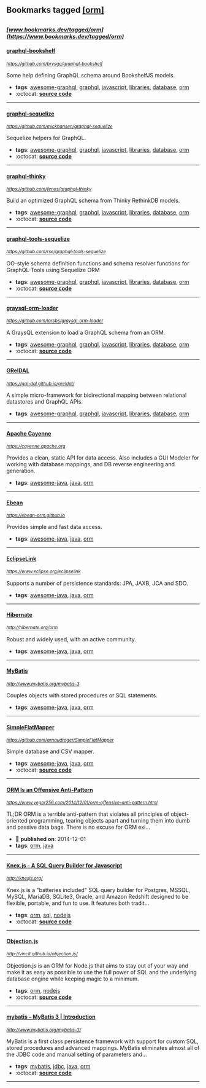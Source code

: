 ## Bookmarks tagged [[orm]](https://www.bookmarks.dev?q=[orm])

_<sup><sup>[www.bookmarks.dev/tagged/orm](https://www.bookmarks.dev/tagged/orm)</sup></sup>_
---
#### [graphql-bookshelf](https://github.com/brysgo/graphql-bookshelf)
_<sup>https://github.com/brysgo/graphql-bookshelf</sup>_

Some help defining GraphQL schema around BookshelfJS models.
* **tags**: [awesome-graphql](../tagged/awesome-graphql.md), [graphql](../tagged/graphql.md), [javascript](../tagged/javascript.md), [libraries](../tagged/libraries.md), [database](../tagged/database.md), [orm](../tagged/orm.md)
* :octocat: **[source code](https://github.com/brysgo/graphql-bookshelf)**
---
#### [graphql-sequelize](https://github.com/mickhansen/graphql-sequelize)
_<sup>https://github.com/mickhansen/graphql-sequelize</sup>_

Sequelize helpers for GraphQL.
* **tags**: [awesome-graphql](../tagged/awesome-graphql.md), [graphql](../tagged/graphql.md), [javascript](../tagged/javascript.md), [libraries](../tagged/libraries.md), [database](../tagged/database.md), [orm](../tagged/orm.md)
* :octocat: **[source code](https://github.com/mickhansen/graphql-sequelize)**
---
#### [graphql-thinky](https://github.com/fenos/graphql-thinky)
_<sup>https://github.com/fenos/graphql-thinky</sup>_

Build an optimized GraphQL schema from Thinky RethinkDB models.
* **tags**: [awesome-graphql](../tagged/awesome-graphql.md), [graphql](../tagged/graphql.md), [javascript](../tagged/javascript.md), [libraries](../tagged/libraries.md), [database](../tagged/database.md), [orm](../tagged/orm.md)
* :octocat: **[source code](https://github.com/fenos/graphql-thinky)**
---
#### [graphql-tools-sequelize](https://github.com/rse/graphql-tools-sequelize)
_<sup>https://github.com/rse/graphql-tools-sequelize</sup>_

OO-style schema definition functions and schema resolver functions for GraphQL-Tools using Sequelize ORM
* **tags**: [awesome-graphql](../tagged/awesome-graphql.md), [graphql](../tagged/graphql.md), [javascript](../tagged/javascript.md), [libraries](../tagged/libraries.md), [database](../tagged/database.md), [orm](../tagged/orm.md)
* :octocat: **[source code](https://github.com/rse/graphql-tools-sequelize)**
---
#### [graysql-orm-loader](https://github.com/larsbs/graysql-orm-loader)
_<sup>https://github.com/larsbs/graysql-orm-loader</sup>_

A GraysQL extension to load a GraphQL schema from an ORM.
* **tags**: [awesome-graphql](../tagged/awesome-graphql.md), [graphql](../tagged/graphql.md), [javascript](../tagged/javascript.md), [libraries](../tagged/libraries.md), [database](../tagged/database.md), [orm](../tagged/orm.md)
* :octocat: **[source code](https://github.com/larsbs/graysql-orm-loader)**
---
#### [GRelDAL](https://gql-dal.github.io/greldal/)
_<sup>https://gql-dal.github.io/greldal/</sup>_

A simple micro-framework for bidirectional mapping between relational datastores and GraphQL APIs.
* **tags**: [awesome-graphql](../tagged/awesome-graphql.md), [graphql](../tagged/graphql.md), [javascript](../tagged/javascript.md), [libraries](../tagged/libraries.md), [database](../tagged/database.md), [orm](../tagged/orm.md)
---
#### [Apache Cayenne](https://cayenne.apache.org)
_<sup>https://cayenne.apache.org</sup>_

Provides a clean, static API for data access. Also includes a GUI Modeler for working with database mappings, and DB reverse engineering and generation.
* **tags**: [awesome-java](../tagged/awesome-java.md), [java](../tagged/java.md), [orm](../tagged/orm.md)
---
#### [Ebean](https://ebean-orm.github.io)
_<sup>https://ebean-orm.github.io</sup>_

Provides simple and fast data access.
* **tags**: [awesome-java](../tagged/awesome-java.md), [java](../tagged/java.md), [orm](../tagged/orm.md)
---
#### [EclipseLink](https://www.eclipse.org/eclipselink)
_<sup>https://www.eclipse.org/eclipselink</sup>_

Supports a number of persistence standards: JPA, JAXB, JCA and SDO.
* **tags**: [awesome-java](../tagged/awesome-java.md), [java](../tagged/java.md), [orm](../tagged/orm.md)
---
#### [Hibernate](http://hibernate.org/orm)
_<sup>http://hibernate.org/orm</sup>_

Robust and widely used, with an active community.
* **tags**: [awesome-java](../tagged/awesome-java.md), [java](../tagged/java.md), [orm](../tagged/orm.md)
---
#### [MyBatis](http://www.mybatis.org/mybatis-3)
_<sup>http://www.mybatis.org/mybatis-3</sup>_

Couples objects with stored procedures or SQL statements.
* **tags**: [awesome-java](../tagged/awesome-java.md), [java](../tagged/java.md), [orm](../tagged/orm.md)
---
#### [SimpleFlatMapper](https://github.com/arnaudroger/SimpleFlatMapper)
_<sup>https://github.com/arnaudroger/SimpleFlatMapper</sup>_

Simple database and CSV mapper.
* **tags**: [awesome-java](../tagged/awesome-java.md), [java](../tagged/java.md), [orm](../tagged/orm.md)
* :octocat: **[source code](https://github.com/arnaudroger/SimpleFlatMapper)**
---
#### [ORM Is an Offensive Anti-Pattern ](https://www.yegor256.com/2014/12/01/orm-offensive-anti-pattern.html)
_<sup>https://www.yegor256.com/2014/12/01/orm-offensive-anti-pattern.html</sup>_

TL;DR ORM is a terrible anti-pattern that violates all principles of object-oriented programming, tearing objects apart and turning them into dumb and passive data bags. There is no excuse for ORM exi...
* :calendar: **published on**: 2014-12-01
* **tags**: [orm](../tagged/orm.md), [java](../tagged/java.md)
---
#### [Knex.js - A SQL Query Builder for Javascript](http://knexjs.org/)
_<sup>http://knexjs.org/</sup>_

Knex.js is a "batteries included" SQL query builder for Postgres, MSSQL, MySQL, MariaDB, SQLite3, Oracle, and Amazon Redshift designed to be flexible, portable, and fun to use. It features both tradit...
* **tags**: [orm](../tagged/orm.md), [sql](../tagged/sql.md), [nodejs](../tagged/nodejs.md)
* :octocat: **[source code](https://github.com/tgriesser/knex)**
---
#### [Objection.js](http://vincit.github.io/objection.js/)
_<sup>http://vincit.github.io/objection.js/</sup>_

Objection.js is an ORM for Node.js that aims to stay out of your way and make it as easy as possible to use the full power of SQL and the underlying database engine while keeping magic to a minimum.
* **tags**: [orm](../tagged/orm.md), [nodejs](../tagged/nodejs.md)
* :octocat: **[source code](https://github.com/Vincit/objection.js)**
---
#### [mybatis – MyBatis 3 | Introduction](http://www.mybatis.org/mybatis-3/)
_<sup>http://www.mybatis.org/mybatis-3/</sup>_

MyBatis is a first class persistence framework with support for custom SQL, stored procedures and advanced mappings. MyBatis eliminates almost all of the JDBC code and manual setting of parameters and...
* **tags**: [mybatis](../tagged/mybatis.md), [jdbc](../tagged/jdbc.md), [java](../tagged/java.md), [orm](../tagged/orm.md)
* :octocat: **[source code](https://github.com/mybatis/mybatis-3)**
---
